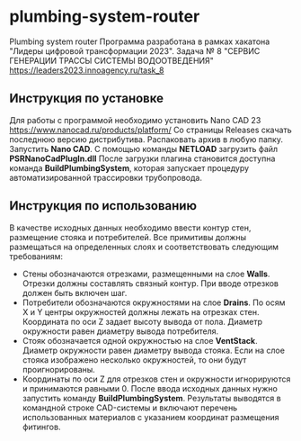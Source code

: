 # plumbing-system-router
Plumbing system router
Программа разработана в рамках хакатона "Лидеры цифровой трансформации 2023".
Задача № 8 "СЕРВИС ГЕНЕРАЦИИ ТРАССЫ СИСТЕМЫ ВОДООТВЕДЕНИЯ"
https://leaders2023.innoagency.ru/task_8

## Инструкция по установке
Для работы с программой необходимо установить Nano CAD 23 https://www.nanocad.ru/products/platform/
Со страницы Releases скачать последнюю версию дистрибутива.
Распаковать архив в любую папку.
Запустить **Nano CAD**.
С помощью команды **NETLOAD** загрузить файл **PSRNanoCadPlugIn.dll**
После загрузки плагина становится доступна команда **BuildPlumbingSystem**, которая запускает процедуру автоматизированной трассировки трубопровода.

## Инструкция по использованию
В качестве исходных данных необходимо ввести контур стен, размещение стояка и потребителей.
Все примитивы должны размещаться на определенных слоях и соответствовать следующим требованиям:
- Стены обозначаются отрезками, размещенными на слое **Walls**. Отрезки должны составлять связный контур. При вводе отрезков должен быть включен шаг.
- Потребители обозначаются окружностями на слое **Drains**. По осям X и Y центры окружностей должны лежать на отрезках стен. Координата по оси Z задает высоту вывода от пола. Диаметр окружности равен диаметру вывода потребителя.
- Стояк обозначается одной окружностью на слое **VentStack**. Диаметр окружности равен диаметру вывода стояка. Если на слое стояка изображено несколько окружностей, то они будут проигнорированы.
- Координаты по оси Z для отрезков стен и окружности игнорируются и принимаются равными 0.
После ввода исходных данных нужно запустить команду **BuildPlumbingSystem**.
Результаты выводятся в командной строке CAD-системы и включают перечень использованных материалов с указанием координат размещения фитингов.
